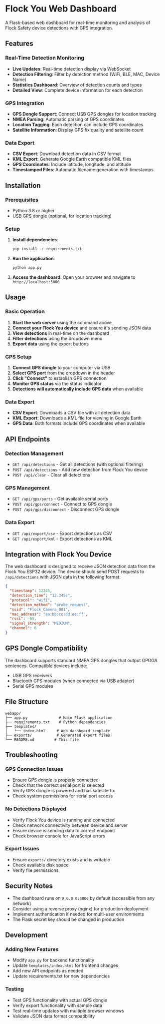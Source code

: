 # Flock You Web Dashboard

A Flask-based web dashboard for real-time monitoring and analysis of Flock Safety device detections with GPS integration.

## Features

### Real-Time Detection Monitoring
- **Live Updates**: Real-time detection display via WebSocket
- **Detection Filtering**: Filter by detection method (WiFi, BLE, MAC, Device Name)
- **Statistics Dashboard**: Overview of detection counts and types
- **Detailed View**: Complete device information for each detection

### GPS Integration
- **GPS Dongle Support**: Connect USB GPS dongles for location tracking
- **NMEA Parsing**: Automatic parsing of GPS coordinates
- **Location Tagging**: Each detection can include GPS coordinates
- **Satellite Information**: Display GPS fix quality and satellite count

### Data Export
- **CSV Export**: Download detection data in CSV format
- **KML Export**: Generate Google Earth compatible KML files
- **GPS Coordinates**: Include latitude, longitude, and altitude
- **Timestamped Files**: Automatic filename generation with timestamps

## Installation

### Prerequisites
- Python 3.8 or higher
- USB GPS dongle (optional, for location tracking)

### Setup
1. **Install dependencies**:
   ```bash
   pip install -r requirements.txt
   ```

2. **Run the application**:
   ```bash
   python app.py
   ```

3. **Access the dashboard**:
   Open your browser and navigate to `http://localhost:5000`

## Usage

### Basic Operation
1. **Start the web server** using the command above
2. **Connect your Flock You device** and ensure it's sending JSON data
3. **View detections** in real-time on the dashboard
4. **Filter detections** using the dropdown menu
5. **Export data** using the export buttons

### GPS Setup
1. **Connect GPS dongle** to your computer via USB
2. **Select GPS port** from the dropdown in the header
3. **Click "Connect"** to establish GPS connection
4. **Monitor GPS status** via the status indicator
5. **Detections will automatically include GPS data** when available

### Data Export
- **CSV Export**: Downloads a CSV file with all detection data
- **KML Export**: Downloads a KML file for viewing in Google Earth
- **GPS Data**: Both formats include GPS coordinates when available

## API Endpoints

### Detection Management
- `GET /api/detections` - Get all detections (with optional filtering)
- `POST /api/detections` - Add new detection from Flock You device
- `POST /api/clear` - Clear all detections

### GPS Management
- `GET /api/gps/ports` - Get available serial ports
- `POST /api/gps/connect` - Connect to GPS dongle
- `POST /api/gps/disconnect` - Disconnect GPS dongle

### Data Export
- `GET /api/export/csv` - Export detections as CSV
- `GET /api/export/kml` - Export detections as KML

## Integration with Flock You Device

The web dashboard is designed to receive JSON detection data from the Flock You ESP32 device. The device should send POST requests to `/api/detections` with JSON data in the following format:

```json
{
  "timestamp": 12345,
  "detection_time": "12.345s",
  "protocol": "wifi",
  "detection_method": "probe_request",
  "ssid": "Flock_Camera_001",
  "mac_address": "aa:bb:cc:dd:ee:ff",
  "rssi": -65,
  "signal_strength": "MEDIUM",
  "channel": 6
}
```

## GPS Dongle Compatibility

The dashboard supports standard NMEA GPS dongles that output GPGGA sentences. Compatible devices include:
- USB GPS receivers
- Bluetooth GPS modules (when connected via USB adapter)
- Serial GPS modules

## File Structure
```
webapp/
├── app.py              # Main Flask application
├── requirements.txt    # Python dependencies
├── templates/
│   └── index.html     # Web dashboard template
├── exports/           # Generated export files
└── README.md         # This file
```

## Troubleshooting

### GPS Connection Issues
- Ensure GPS dongle is properly connected
- Check that the correct serial port is selected
- Verify GPS dongle is powered and has satellite fix
- Check system permissions for serial port access

### No Detections Displayed
- Verify Flock You device is running and connected
- Check network connectivity between device and server
- Ensure device is sending data to correct endpoint
- Check browser console for JavaScript errors

### Export Issues
- Ensure `exports/` directory exists and is writable
- Check available disk space
- Verify file permissions

## Security Notes

- The dashboard runs on `0.0.0.0:5000` by default (accessible from any network)
- Consider using a reverse proxy (nginx) for production deployment
- Implement authentication if needed for multi-user environments
- The Flask secret key should be changed in production

## Development

### Adding New Features
- Modify `app.py` for backend functionality
- Update `templates/index.html` for frontend changes
- Add new API endpoints as needed
- Update requirements.txt for new dependencies

### Testing
- Test GPS functionality with actual GPS dongle
- Verify export functionality with sample data
- Test real-time updates with multiple browser windows
- Validate JSON data format compatibility
